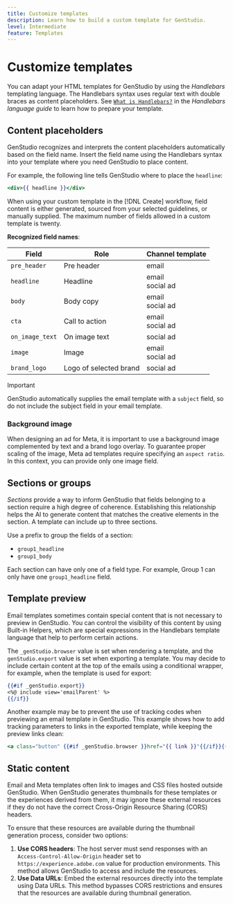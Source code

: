 ```yaml
---
title: Customize templates
description: Learn how to build a custom template for GenStudio.
level: Intermediate
feature: Templates
---
```


# Customize templates

You can adapt your HTML templates for GenStudio by using the _Handlebars_ templating language. The Handlebars syntax uses regular text with double braces as content placeholders. See [`What is Handlebars?`](https://handlebarsjs.com/guide/#what-is-handlebars) in the _Handlebars language guide_ to learn how to prepare your template.

## Content placeholders

GenStudio recognizes and interprets the content placeholders automatically based on the field name. Insert the field name using the Handlebars syntax into your template where you need GenStudio to place content.

For example, the following line tells GenStudio where to place the `headline`:

```handlebars
<div>{{ headline }}</div>
```

When using your custom template in the [!DNL Create] workflow, field content is either generated, sourced from your selected guidelines, or manually supplied. The maximum number of fields allowed in a custom template is twenty.

**Recognized field names**:

| Field          | Role                   | Channel template     |
| -------------- | ---------------------- | -------------------- |
| `pre_header`   | Pre header             | email       |
| `headline`     | Headline               | email<br>social ad |
| `body`         | Body copy              | email<br>social ad |
| `cta`          | Call to action         | email<br>social ad |
| `on_image_text`| On image text          | social ad |
| `image`        | Image                  | email<br>social ad |
| `brand_logo`   | Logo of selected brand | social ad |

>[!IMPORTANT]
>
>GenStudio automatically supplies the email template with a `subject` field, so do not include the subject field in your email template.

### Background image

When designing an ad for Meta, it is important to use a background image complemented by text and a brand logo overlay. To guarantee proper scaling of the image, Meta ad templates require specifying an `aspect ratio`. In this context, you can provide only one image field.

## Sections or groups

_Sections_ provide a way to inform GenStudio that fields belonging to a section require a high degree of coherence. Establishing this relationship helps the AI to generate content that matches the creative elements in the section. A template can include up to three sections.

Use a prefix to group the fields of a section:

- `group1_headline`
- `group1_body`

Each section can have only one of a field type. For example, Group 1 can only have one `group1_headline` field.

## Template preview

Email templates sometimes contain special content that is not necessary to preview in GenStudio. You can control the visibility of this content by using Built-in Helpers, which are special expressions in the Handlebars template language that help to perform certain actions.

The `_genStudio.browser` value is set when rendering a template, and the `genStudio.export` value is set when exporting a template. You may decide to include certain content at the top of the emails using a conditional wrapper, for example, when the template is used for export:

```handlebars
{{#if _genStudio.export}}
<%@ include view='emailParent' %>
{{/if}}
```

Another example may be to prevent the use of tracking codes when previewing an email template in GenStudio. This example shows how to add tracking parameters to links in the exported template, while keeping the preview links clean:

```handlebars
<a class="button" {{#if _genStudio.browser }}href="{{ link }}"{{/if}}{{#if _genStudio.export }}href="{{ link }}?trackingid=<%=getTrackingId()%>&mv=email"{{/if}} target="_blank">{{ cta }}</a>
```

## Static content

Email and Meta templates often link to images and CSS files hosted outside GenStudio. When GenStudio generates thumbnails for these templates or the experiences derived from them, it may ignore these external resources if they do not have the correct Cross-Origin Resource Sharing (CORS) headers.

To ensure that these resources are available during the thumbnail generation process, consider two options:

1. **Use CORS headers**: The host server must send responses with an `Access-Control-Allow-Origin` header set to `https://experience.adobe.com` value for production environments. This method allows GenStudio to access and include the resources.
1. **Use Data URLs**: Embed the external resources directly into the template using Data URLs. This method bypasses CORS restrictions and ensures that the resources are available during thumbnail generation.
